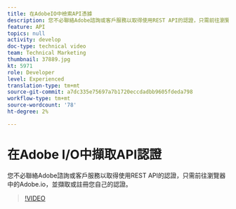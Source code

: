 ```yaml
---
title: 在AdobeIO中檢索API憑據
description: 您不必聯絡Adobe諮詢或客戶服務以取得使用REST API的認證，只需前往瀏覽器中的Adobe.io，並擷取或註冊您自己的認證。
feature: API
topics: null
activity: develop
doc-type: technical video
team: Technical Marketing
thumbnail: 37889.jpg
kt: 5971
role: Developer
level: Experienced
translation-type: tm+mt
source-git-commit: a7dc335e75697a7b1720eccdadbb9605fdeda798
workflow-type: tm+mt
source-wordcount: '78'
ht-degree: 2%

---
```



# 在Adobe I/O中擷取API認證

您不必聯絡Adobe諮詢或客戶服務以取得使用REST API的認證，只需前往瀏覽器中的Adobe.io，並擷取或註冊您自己的認證。

>[!VIDEO](https://video.tv.adobe.com/v/37889/?quality=12&learn=on)
